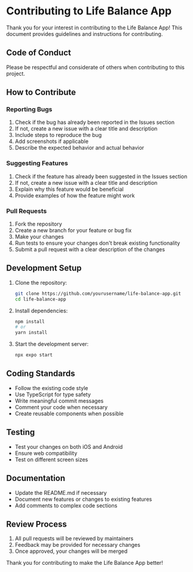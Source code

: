 # Contributing to Life Balance App

Thank you for your interest in contributing to the Life Balance App! This document provides guidelines and instructions for contributing.

## Code of Conduct

Please be respectful and considerate of others when contributing to this project.

## How to Contribute

### Reporting Bugs

1. Check if the bug has already been reported in the Issues section
2. If not, create a new issue with a clear title and description
3. Include steps to reproduce the bug
4. Add screenshots if applicable
5. Describe the expected behavior and actual behavior

### Suggesting Features

1. Check if the feature has already been suggested in the Issues section
2. If not, create a new issue with a clear title and description
3. Explain why this feature would be beneficial
4. Provide examples of how the feature might work

### Pull Requests

1. Fork the repository
2. Create a new branch for your feature or bug fix
3. Make your changes
4. Run tests to ensure your changes don't break existing functionality
5. Submit a pull request with a clear description of the changes

## Development Setup

1. Clone the repository:
   ```bash
   git clone https://github.com/yourusername/life-balance-app.git
   cd life-balance-app
   ```

2. Install dependencies:
   ```bash
   npm install
   # or
   yarn install
   ```

3. Start the development server:
   ```bash
   npx expo start
   ```

## Coding Standards

- Follow the existing code style
- Use TypeScript for type safety
- Write meaningful commit messages
- Comment your code when necessary
- Create reusable components when possible

## Testing

- Test your changes on both iOS and Android
- Ensure web compatibility
- Test on different screen sizes

## Documentation

- Update the README.md if necessary
- Document new features or changes to existing features
- Add comments to complex code sections

## Review Process

1. All pull requests will be reviewed by maintainers
2. Feedback may be provided for necessary changes
3. Once approved, your changes will be merged

Thank you for contributing to make the Life Balance App better!